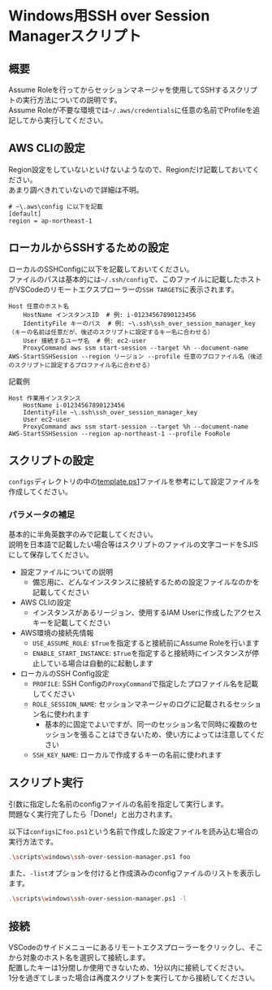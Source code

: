 # Windows用SSH over Session Managerスクリプト

## 概要

Assume Roleを行ってからセッションマネージャを使用してSSHするスクリプトの実行方法についての説明です。  
Assume Roleが不要な環境では`~/.aws/credentials`に任意の名前でProfileを追記してから実行してください。

## AWS CLIの設定

Region設定をしていないといけないようなので、Regionだけ記載しておいてください。  
あまり調べきれていないので詳細は不明。

```text
# ~\.aws\config に以下を記載
[default]
region = ap-northeast-1
```

## ローカルからSSHするための設定

ローカルのSSHConfigに以下を記載しておいてください。  
ファイルのパスは基本的には`~/.ssh/config`で、このファイルに記載したホストがVSCodeのリモートエクスプローラーの`SSH TARGETS`に表示されます。

```text
Host 任意のホスト名
    HostName インスタンスID  # 例: i-01234567890123456
    IdentityFile キーのパス  # 例: ~\.ssh\ssh_over_session_manager_key （キーの名前は任意だが、後述のスクリプトに設定するキー名に合わせる）
    User 接続するユーザ名  # 例: ec2-user
    ProxyCommand aws ssm start-session --target %h --document-name AWS-StartSSHSession --region リージョン --profile 任意のプロファイル名（後述のスクリプトに設定するプロファイル名に合わせる）
```

記載例

```text
Host 作業用インスタンス
    HostName i-01234567890123456
    IdentityFile ~\.ssh\ssh_over_session_manager_key
    User ec2-user
    ProxyCommand aws ssm start-session --target %h --document-name AWS-StartSSHSession --region ap-northeast-1 --profile FooRole
```

## スクリプトの設定

`configs`ディレクトリの中の[template.ps1](./configs/template.ps1)ファイルを参考にして設定ファイルを作成してください。

### パラメータの補足

基本的に半角英数字のみで記載してください。  
説明を日本語で記載したい場合等はスクリプトのファイルの文字コードをSJISにして保存してください。

- 設定ファイルについての説明
    - 備忘用に、どんなインスタンスに接続するための設定ファイルなのかを記載してください
- AWS CLIの設定
    - インスタンスがあるリージョン、使用するIAM Userに作成したアクセスキーを記載してください
- AWS環境の接続先情報
    - `USE_ASSUME_ROLE`: `$True`を指定すると接続前にAssume Roleを行います
    - `ENABLE_START_INSTANCE`: `$True`を指定すると接続時にインスタンスが停止している場合は自動的に起動します
- ローカルのSSH Config設定
    - `PROFILE`: SSH Configの`ProxyCommand`で指定したプロファイル名を記載してください
    - `ROLE_SESSION_NAME`: セッションマネージャのログに記載されるセッション名に使われます
        - 基本的に固定でよいですが、同一のセッション名で同時に複数のセッションを張ることはできないため、使い方によっては注意してください
    - `SSH_KEY_NAME`: ローカルで作成するキーの名前に使われます

## スクリプト実行

引数に指定した名前のconfigファイルの名前を指定して実行します。  
問題なく実行完了したら「Done!」と出力されます。

以下は`configs`に`foo.ps1`という名前で作成した設定ファイルを読み込む場合の実行方法です。

```bash
.\scripts\windows\ssh-over-session-manager.ps1 foo
```

また、`-list`オプションを付けると作成済みのconfigファイルのリストを表示します。

```bash
.\scripts\windows\ssh-over-session-manager.ps1 -l
```

## 接続

VSCodeのサイドメニューにあるリモートエクスプローラーをクリックし、そこから対象のホスト名を選択して接続します。  
配置したキーは1分間しか使用できないため、1分以内に接続してください。  
1分を過ぎてしまった場合は再度スクリプトを実行してから接続してください。
